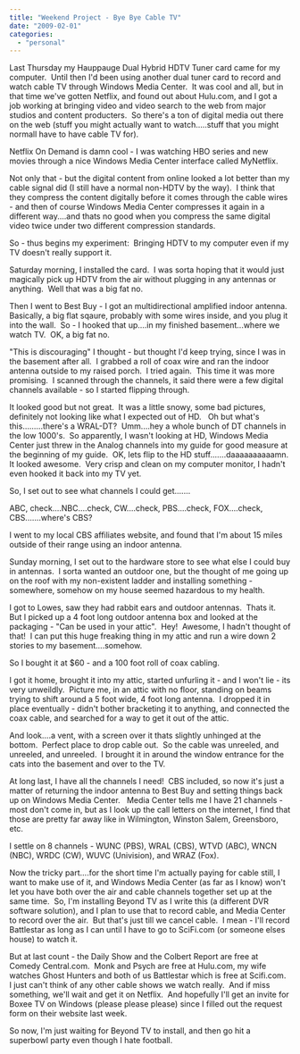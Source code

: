 ```yaml
---
title: "Weekend Project - Bye Bye Cable TV"
date: "2009-02-01"
categories: 
  - "personal"
---
```


Last Thursday my Hauppauge Dual Hybrid HDTV Tuner card came for my computer.  Until then I'd been using another dual tuner card to record and watch cable TV through Windows Media Center.  It was cool and all, but in that time we've gotten Netflix, and found out about Hulu.com, and I got a job working at bringing video and video search to the web from major studios and content producters.  So there's a ton of digital media out there on the web (stuff you might actually want to watch.....stuff that you might normall have to have cable TV for).

Netflix On Demand is damn cool - I was watching HBO series and new movies through a nice Windows Media Center interface called MyNetflix.

Not only that - but the digital content from online looked a lot better than my cable signal did (I still have a normal non-HDTV by the way).  I think that they compress the content digitally before it comes through the cable wires - and then of course Windows Media Center compresses it again in a different way....and thats no good when you compress the same digital video twice under two different compression standards.

So - thus begins my experiment:  Bringing HDTV to my computer even if my TV doesn't really support it.

Saturday morning, I installed the card.  I was sorta hoping that it would just magically pick up HDTV from the air without plugging in any antennas or anything.  Well that was a big fat no.

Then I went to Best Buy - I got an multidirectional amplified indoor antenna.  Basically, a big flat sqaure, probably with some wires inside, and you plug it into the wall.  So - I hooked that up....in my finished basement...where we watch TV.  OK, a big fat no.

"This is discouraging" I thought - but thought I'd keep trying, since I was in the basement after all.  I grabbed a roll of coax wire and ran the indoor antenna outside to my raised porch.  I tried again.  This time it was more promising.  I scanned through the channels, it said there were a few digital channels available - so I started flipping through.

It looked good but not great.  It was a little snowy, some bad pictures, definitely not looking like what I expected out of HD.   Oh but what's this.........there's a WRAL-DT?  Umm....hey a whole bunch of DT channels in the low 1000's.  So apparently, I wasn't looking at HD, Windows Media Center just threw in the Analog channels into my guide for good measure at the beginning of my guide.  OK, lets flip to the HD stuff.......daaaaaaaaaamn.  It looked awesome.  Very crisp and clean on my computer monitor, I hadn't even hooked it back into my TV yet.

So, I set out to see what channels I could get.......

ABC, check....NBC....check, CW....check, PBS....check, FOX....check, CBS.......where's CBS?

I went to my local CBS affiliates website, and found that I'm about 15 miles outside of their range using an indoor antenna.

Sunday morning, I set out to the hardware store to see what else I could buy in antennas.  I sorta wanted an outdoor one, but the thought of me going up on the roof with my non-existent ladder and installing something - somewhere, somehow on my house seemed hazardous to my health.

I got to Lowes, saw they had rabbit ears and outdoor antennas.  Thats it.  But I picked up a 4 foot long outdoor antenna box and looked at the packaging - "Can be used in your attic".  Hey!  Awesome, I hadn't thought of that!  I can put this huge freaking thing in my attic and run a wire down 2 stories to my basement....somehow.

So I bought it at $60 - and a 100 foot roll of coax cabling.

I got it home, brought it into my attic, started unfurling it - and I won't lie - its very unweildly.  Picture me, in an attic with no floor, standing on beams trying to shift around a 5 foot wide, 4 foot long antenna.  I dropped it in place eventually - didn't bother bracketing it to anything, and connected the coax cable, and searched for a way to get it out of the attic.

And look....a vent, with a screen over it thats slightly unhinged at the bottom.  Perfect place to drop cable out.  So the cable was unreeled, and unreeled, and unreeled.  I brought it in around the window entrance for the cats into the basement and over to the TV.

At long last, I have all the channels I need!  CBS included, so now it's just a matter of returning the indoor antenna to Best Buy and setting things back up on Windows Media Center.   Media Center tells me I have 21 channels - most don't come in, but as I look up the call letters on the internet, I find that those are pretty far away like in Wilmington, Winston Salem, Greensboro, etc.

I settle on 8 channels - WUNC (PBS), WRAL (CBS), WTVD (ABC), WNCN (NBC), WRDC (CW), WUVC (Univision), and WRAZ (Fox).

Now the tricky part....for the short time I'm actually paying for cable still, I want to make use of it, and Windows Media Center (as far as I know) won't let you have both over the air and cable channels together set up at the same time.  So, I'm installing Beyond TV as I write this (a different DVR software solution), and I plan to use that to record cable, and Media Center to record over the air.  But that's just till we cancel cable.  I mean - I'll record Battlestar as long as I can until I have to go to SciFi.com (or someone elses house) to watch it.

But at last count - the Daily Show and the Colbert Report are free at Comedy Central.com.  Monk and Psych are free at Hulu.com, my wife watches Ghost Hunters and both of us Battlestar which is free at Scifi.com.  I just can't think of any other cable shows we watch really.  And if miss something, we'll wait and get it on Netflix.  And hopefully I'll get an invite for Boxee TV on Windows (please please please) since I filled out the request form on their website last week.

So now, I'm just waiting for Beyond TV to install, and then go hit a superbowl party even though I hate football.
